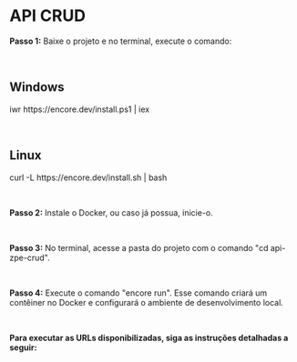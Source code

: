 <h1>API CRUD</h1>
<p><strong>Passo 1:</strong> Baixe o projeto e no terminal, execute o comando:</p>
<br>
<h2>Windows</h2>
<p>iwr https://encore.dev/install.ps1 | iex</p>
<br>
<h2>Linux</h2>
<p>curl -L https://encore.dev/install.sh | bash</p>
<br>
<p><strong>Passo 2:</strong> Instale o Docker, ou caso já possua, inicie-o.</p>
<br>
<p><strong>Passo 3:</strong> No terminal, acesse a pasta do projeto com o comando "cd api-zpe-crud".</p>
<br>
<p><strong>Passo 4:</strong> Execute o comando "encore run". Esse comando criará um contêiner no Docker e configurará o ambiente de desenvolvimento local.</p>
<br>
<p><strong>Para executar as URLs disponibilizadas, siga as instruções detalhadas a seguir:</strong></p>

 
 
